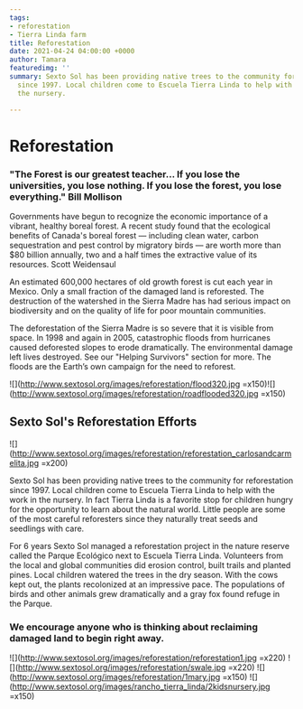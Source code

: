 ```yaml
---
tags:
- reforestation
- Tierra Linda farm
title: Reforestation
date: 2021-04-24 04:00:00 +0000
author: Tamara
featuredimg: ''
summary: Sexto Sol has been providing native trees to the community for reforestation
  since 1997. Local children come to Escuela Tierra Linda to help with the work in
  the nursery.

---
```

# Reforestation

### "The Forest is our greatest teacher… If you lose the universities, you lose nothing. If you lose the forest, you lose everything." Bill Mollison

Governments have begun to recognize the economic importance of a vibrant, healthy boreal forest. A recent study found that the ecological benefits of Canada's boreal forest — including clean water, carbon sequestration and pest control by migratory birds — are worth more than $80 billion annually, two and a half times the extractive value of its resources. Scott Weidensaul

An estimated 600,000 hectares of old growth forest is cut each year in Mexico. Only a small fraction of the damaged land is reforested. The destruction of the watershed in the Sierra Madre has had serious impact on biodiversity and on the quality of life for poor mountain communities.

The deforestation of the Sierra Madre is so severe that it is visible from space. In 1998 and again in 2005, catastrophic floods from hurricanes caused deforested slopes to erode dramatically. The environmental damage left lives destroyed. See our "Helping Survivors" section for more. The floods are the Earth’s own campaign for the need to reforest.

![](http://www.sextosol.org/images/reforestation/flood320.jpg =x150)![](http://www.sextosol.org/images/reforestation/roadflooded320.jpg =x150)

## Sexto Sol's Reforestation Efforts

![](http://www.sextosol.org/images/reforestation/reforestation_carlosandcarmelita.jpg =x200)

Sexto Sol has been providing native trees to the community for reforestation since 1997. Local children come to Escuela Tierra Linda to help with the work in the nursery. In fact Tierra Linda is a favorite stop for children hungry for the opportunity to learn about the natural world. Little people are some of the most careful reforesters since they naturally treat seeds and seedlings with care.

For 6 years Sexto Sol managed a reforestation project in the nature reserve called the Parque Ecológico next to Escuela Tierra Linda. Volunteers from the local and global communities did erosion control, built trails and planted pines. Local children watered the trees in the dry season. With the cows kept out, the plants recolonized at an impressive pace. The populations of birds and other animals grew dramatically and a gray fox found refuge in the Parque.

### We encourage anyone who is thinking about reclaiming damaged land to begin right away.

![](http://www.sextosol.org/images/reforestation/reforestation1.jpg =x220) ![](http://www.sextosol.org/images/reforestation/swale.jpg =x220) ![](http://www.sextosol.org/images/reforestation/1mary.jpg =x150) ![](http://www.sextosol.org/images/rancho_tierra_linda/2kidsnursery.jpg =x150)